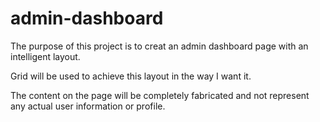 # admin-dashboard

The purpose of this project is to creat an admin dashboard page with an intelligent layout.

Grid will be used to achieve this layout in the way I want it.

The content on the page will be completely fabricated and not represent any actual user information or profile.